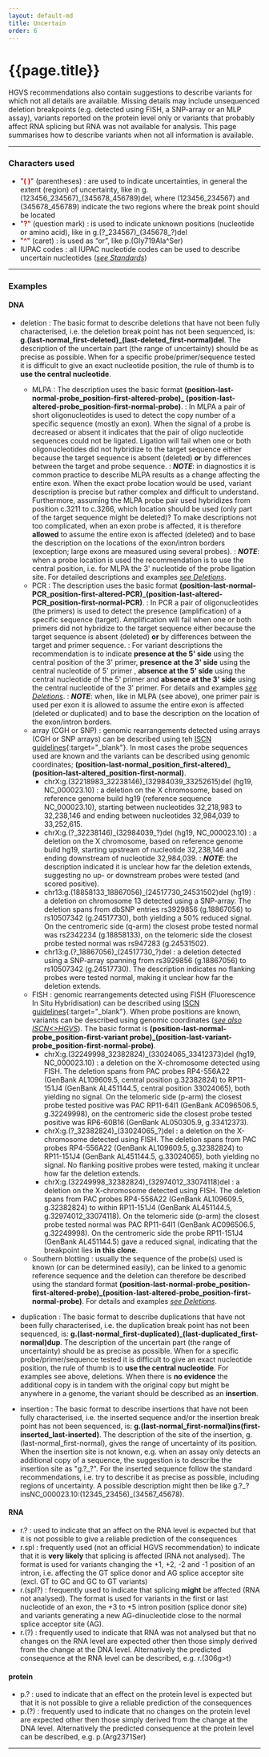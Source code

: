 ```yaml
---
layout: default-md
title: Uncertain
order: 6
---
```


# {{page.title}}

HGVS recommendations also contain suggestions to describe variants for which not all details are available. Missing details may include unsequenced deletion breakpoints (e.g. detected using FISH, a SNP-array or an MLP assay), variants reported on the protein level only or variants that probably affect RNA splicing but RNA was not available for analysis. This page summarises how to describe variants when not all information is available.

* * *

### Characters used

*	"**<font color="red">( )</font>**" (parentheses)
	:	are used to indicate uncertainties, in general the extent (region) of uncertainty, like in g.(123456\_234567)\_(345678\_456789)del, where (123456\_234567) and (345678\_456789) indicate the two regions where the break point should be located
*	"**<font color="red">?</font>**" (question mark)
	:	is used to indicate unknown positions (nucleotide or amino acid), like in g.(?\_234567)\_(345678\_?)del
*	"**<font color="red">^</font>**" (caret)
	:	is used as “or”, like p.(Gly719Ala^Ser)
*	IUPAC codes
	:	all IUPAC nucleotide codes can be used to describe uncertain nucleotides ([_see Standards_](/bg-material/standards/))

* * *

### Examples

<a name="uncertain1"></a>

#### DNA

*	deletion
	:	The basic format to describe deletions that have not been fully characterised, i.e. the deletion break point has not been sequenced, is: **g.(last-normal\_first-deleted)\_(last-deleted\_first-normal)del**. The description of the uncertain part (the range of uncertainty) should be as precise as possible. When for a specific probe/primer/sequence tested it is difficult to give an exact nucleotide position, the rule of thumb is to **use the central nucleotide**.
	*	MLPA
	:	The description uses the basic format **(position-last-normal-probe\_position-first-altered-probe)\_ (position-last-altered-probe\_position-first-normal-probe)**.
	:	In MLPA a pair of short oligonucleotides is used to detect the copy number of a specific sequence (mostly an exon). When the signal of a probe is decreased or absent it indicates that the pair of oligo nucleotide sequences could not be ligated. Ligation will fail when one or both oligonucleotides did not hybridize to the target sequence either because the target sequence is absent (deleted) **or** by differences between the target and probe sequence.
	:	_**NOTE**_: in diagnostics it is common practice to describe MLPA results as a change affecting the entire exon. When the exact probe location would be used, variant description is precise but rather complex and difficult to understand. Furthermore, assuming the MLPA probe pair used hybridizes from position c.3211 to c.3266, which location should be used (only part of the target sequence might be deleted)?  To make descriptions not too complicated, when an exon probe is affected, it is therefore **allowed** to assume the entire exon is affected (deleted) and to base the description on the locations of the exon/intron borders (exception; large exons are measured using several probes).
	:	_**NOTE**_: when a probe location is used the recommendation is to use the central position, i.e. for MLPA the 3' nucleotide of the probe ligation site. For detailed descriptions and examples [_see Deletions_](/recommendations/DNA/variant/deletion/).
	*	PCR
	:	The description uses the basic format **(position-last-normal-PCR\_position-first-altered-PCR)\_(position-last-altered-PCR\_position-first-normal-PCR)**.
	:	In PCR a pair of oligonucleotides (the primers) is used to detect the presence (amplification) of a specific sequence (target). Amplification will fail when one or both primers did not hybridize to the target sequence either because the target sequence is absent (deleted) **or** by differences between the target and primer sequence.
	:	For variant descriptions the recommendation is to indicate **presence at the 5' side** using the central position of the 3' primer, **presence at the 3' side** using the central nucleotide of 5' primer , **absence at the 5' side** using the central nucleotide of the 5' primer and **absence at the 3' side** using the central nucleotide of the 3' primer. For details and examples [_see Deletions_](/recommendations/DNA/variant/deletion/).
	:	_**NOTE**_: when, like in MLPA (see above), one primer pair is used per exon it is allowed to assume the entire exon is affected (deleted or duplicated) and to base the description on the location of the exon/intron borders.
	*	array (CGH or SNP)
	:	genomic rearrangements detected using arrays (CGH or SNP arrays) can be described using teh [ISCN guidelines](http://www.karger.com/Article/FullText/353118){:target="\_blank"}. In most cases the probe sequences used are known and the variants can be described using genomic coordinates;  **(position-last-normal\_position_first-altered)\_ (position-last-altered\_position-first-normal)**.
		*	chrX:g.(32218983\_32238146)\_(32984039\_33252615)del (hg19, NC\_000023.10)
		:	a deletion on the X chromosome, based on reference genome build hg19 (reference sequence NC\_000023.10), starting between nucleotides 32,218,983 to 32,238,146 and ending between nucleotides 32,984,039 to 33,252,615.
		*	chrX:g.(?\_32238146)\_(32984039\_?)del (hg19, NC\_000023.10)
		:	a deletion on the X chromosome, based on reference genome build hg19, starting upstream of nucleotide 32,238,146 and ending downstream of nucleotide 32,984,039.
		:	_**NOTE**_: the description indicated it is unclear how far the deletion extends, suggesting no up- or downstream probes were tested (and scored positive).
		*	chr13:g.(18858133\_18867056)\_(24517730\_24531502)del (hg19)
		:	a deletion on chromosome 13 detected using a SNP-array. The deletion spans from dbSNP entries rs3929856 (g.18867056) to rs10507342 (g.24517730), both yielding a 50% reduced signal. On the centromeric side (q-arm) the closest probe tested normal was rs2342234 (g.18858133), on the telomeric side the closest probe tested normal was rs947283 (g.24531502).
		*	chr13:g.(?\_18867056)\_(24517730\_?)del
		:	a deletion detected using a SNP-array spanning from rs3929856 (g.18867056) to rs10507342 (g.24517730). The description indicates no flanking probes were tested normal, making it unclear how far the deletion extends.
	*	FISH
	:	genomic rearrangements detected using FISH (Fluorescence In Situ Hybridisation) can be described using [ISCN guidelines](http://www.karger.com/ISCN2016){:target="\_blank"}. When probe positions are known, variants can be described using genomic coordinates ([_see also ISCN<>HGVS_](/bg-material/consultation/svd-wg004/)). The basic format is **(position-last-normal-probe\_position-first-variant probe)\_(position-last-variant-probe\_position-first-normal-probe)**.
		*	chrX:g.(32249998\_32382824)\_(33024065\_33412373)del (hg19, NC\_000023.10)
		:	a deletion on the X-chromosome detected using FISH. The deletion spans from PAC probes RP4-556A22 (GenBank AL109609.5, central position g.32382824) to RP11-151J4 (GenBank AL451144.5, central position 33024065), both yielding no signal. On the telomeric side (p-arm) the closest probe tested positive was PAC RP11-64I1 (GenBank AC096506.5, g.32249998), on the centromeric side the closest probe tested positive was RP6-60B16 (GenBank AL050305.9, g.33412373).
		*	chrX:g.(?\_32382824)\_(33024065\_?)del
		:	a deletion on the X-chromosome detected using FISH. The deletion spans from PAC probes RP4-556A22 (GenBank AL109609.5, g.32382824) to RP11-151J4 (GenBank AL451144.5, g.33024065), both yielding no signal. No flanking positive probes were tested, making it unclear how far the deletion extends.
		*	chrX:g.(32249998\_32382824)\_(32974012\_33074118)del
		:	a deletion on the X-chromosome detected using FISH. The deletion spans from PAC probes RP4-556A22 (GenBank AL109609.5, g.32382824) to within RP11-151J4 (GenBank AL451144.5, g.32974012_33074118). On the telomeric side (p-arm) the closest probe tested normal was PAC RP11-64I1 (GenBank AC096506.5, g.32249998). On the centromeric side the probe RP11-151J4 (GenBank AL451144.5) gave a reduced signal, indicating that the breakpoint lies **in this clone**.
	*	Southern blotting
	:	usually the sequence of the probe(s) used is known (or can be determined easily), can be linked to a genomic reference sequence and the deletion can therefore be described using the standard format **(position-last-normal-probe\_position-first-altered-probe)\_(position-last-altered-probe\_position-first-normal-probe)**. For details and examples [_see Deletions_](/recommendations/DNA/variant/deletion/).

*	duplication
	:	The basic format to describe duplications that have not been fully characterised, i.e. the duplication break point has not been sequenced, is: **g.(last-normal\_first-duplicated)\_(last-duplicated\_first-normal)dup**. The description of the uncertain part (the range of uncertainty) should be as precise as possible. When for a specific probe/primer/sequence tested it is difficult to give an exact nucleotide position, the rule of thumb is to **use the central nucleotide**. For examples see above, deletions. When there is **no evidence** the additional copy is in tandem with the original copy but might be anywhere in a genome, the variant should be described as an **insertion**.

*	insertion
	:	The basic format to describe insertions that have not been fully characterised, i.e. the inserted sequence and/or the insertion break point has not been sequenced, is: **g.(last-normal\_first-normal)ins(first-inserted_last-inserted)**. The description of the site of the insertion, g.(last-normal\_first-normal), gives the range of uncertainty of its position. When the insertion site is not known, e.g. when an assay only detects an additional copy of a sequence, the suggestion is to describe the insertion site as "g.?\_?". For the inserted sequence follow the standard recommendations, i.e. try to describe it as precise as possible, including regions of uncertainty. A possible description might then be like g.?\_?insNC\_000023.10:(12345\_23456)\_(34567\_45678).

#### RNA

*	r.?
	:	used to indicate that an affect on the RNA level is expected but that it is not possible to give a reliable prediction of the consequences
*	r.spl
	:	frequently used (not an official HGVS recommendation) to indicate that it is **very likely** that splicing is affected (RNA not analysed). The format is used for variants changing the +1, +2, -2 and -1 position of an intron, i.e. affecting the GT splice donor and AG splice acceptor site (excl. GT to GC and GC to GT variants)
*	r.(spl?)
	:	frequently used to indicate that splicing **might** be affected (RNA not analysed). The format is used for variants in the first or last nucleotide of an exon, the +3 to +5 intron position (splice donor site) and variants generating a new AG-dinucleotide close to the normal splice acceptor site (AG).
*	r.(?)
	:	frequently used to indicate that RNA was not analysed but that no changes on the RNA level are expected other then those simply derived from the change at the DNA level. Alternatively the predicted consequence at the RNA level can be described, e.g. r.(306g>t)

#### protein

*	p.?
	:	used to indicate that an effect on the protein level is expected but that it is not possible to give a reliable prediction of the consequences
*	p.(?)
	:	frequently used to indicate that no changes on the protein level are expected other then those simply derived from the change at the DNA level. Alternatively the predicted consequence at the protein level can be described, e.g. p.(Arg2371Ser)

* * *

